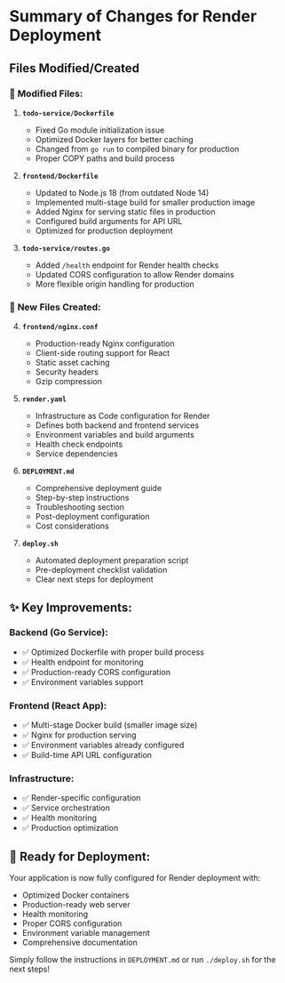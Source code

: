 # Summary of Changes for Render Deployment

## Files Modified/Created

### 🔧 **Modified Files:**

1. **`todo-service/Dockerfile`**
   - Fixed Go module initialization issue
   - Optimized Docker layers for better caching
   - Changed from `go run` to compiled binary for production
   - Proper COPY paths and build process

2. **`frontend/Dockerfile`**
   - Updated to Node.js 18 (from outdated Node 14)
   - Implemented multi-stage build for smaller production image
   - Added Nginx for serving static files in production
   - Configured build arguments for API URL
   - Optimized for production deployment

3. **`todo-service/routes.go`**
   - Added `/health` endpoint for Render health checks
   - Updated CORS configuration to allow Render domains
   - More flexible origin handling for production

### 📁 **New Files Created:**

4. **`frontend/nginx.conf`**
   - Production-ready Nginx configuration
   - Client-side routing support for React
   - Static asset caching
   - Security headers
   - Gzip compression

5. **`render.yaml`**
   - Infrastructure as Code configuration for Render
   - Defines both backend and frontend services
   - Environment variables and build arguments
   - Health check endpoints
   - Service dependencies

6. **`DEPLOYMENT.md`**
   - Comprehensive deployment guide
   - Step-by-step instructions
   - Troubleshooting section
   - Post-deployment configuration
   - Cost considerations

7. **`deploy.sh`**
   - Automated deployment preparation script
   - Pre-deployment checklist validation
   - Clear next steps for deployment

## ✨ **Key Improvements:**

### Backend (Go Service):
- ✅ Optimized Dockerfile with proper build process
- ✅ Health endpoint for monitoring
- ✅ Production-ready CORS configuration
- ✅ Environment variables support

### Frontend (React App):
- ✅ Multi-stage Docker build (smaller image size)
- ✅ Nginx for production serving
- ✅ Environment variables already configured
- ✅ Build-time API URL configuration

### Infrastructure:
- ✅ Render-specific configuration
- ✅ Service orchestration
- ✅ Health monitoring
- ✅ Production optimization

## 🚀 **Ready for Deployment:**

Your application is now fully configured for Render deployment with:
- Optimized Docker containers
- Production-ready web server
- Health monitoring
- Proper CORS configuration
- Environment variable management
- Comprehensive documentation

Simply follow the instructions in `DEPLOYMENT.md` or run `./deploy.sh` for the next steps!
